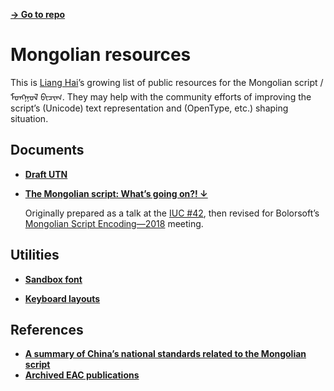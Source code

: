 [**→ Go to repo**](https://github.com/lianghai/mongolian)

# Mongolian resources

This is [Liang Hai](https://lianghai.github.io)’s growing list of public resources for the Mongolian script / ᠮᠣᠩᠭᠣᠯ ᠪᠢᠴᠢᠭ. They may help with the community efforts of improving the script’s (Unicode) text representation and (OpenType, etc.) shaping situation.

## Documents

- [**Draft UTN**](./draft-utn/)

- [**The Mongolian script: What’s going on?! ↓**](./whats-going-on-r1.pdf)

    Originally prepared as a talk at the [IUC #42](http://unicodeconference.org/presentations-42/), then revised for Bolorsoft’s [Mongolian Script Encoding—2018](https://bolorsoft.com/index.php?pageId=2&op=read&item=42) meeting.

## Utilities

- [**Sandbox font**](./sandbox-font/)

- [**Keyboard layouts**](./keyboard-layouts/)

## References

- [**A summary of China’s national standards related to the Mongolian script**](./national-standards/)
- [**Archived EAC publications**](./archived-eac-publications/)
